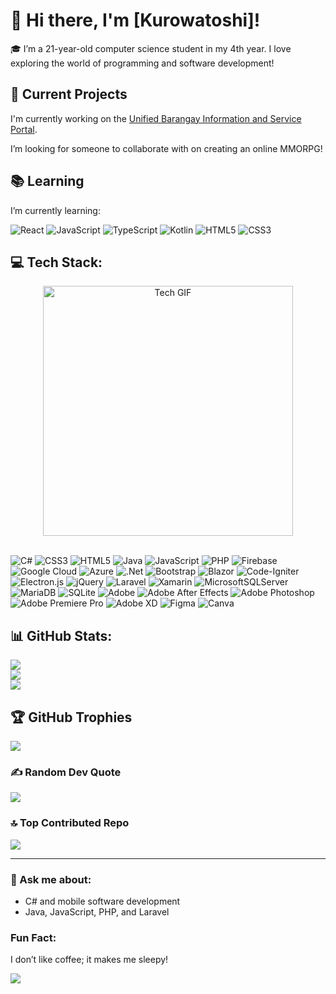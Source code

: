 # 👋 Hi there, I'm [Kurowatoshi]!

🎓 I’m a 21-year-old computer science student in my 4th year. I love exploring the world of programming and software development!

## 🚀 Current Projects
I'm currently working on the [Unified Barangay Information and Service Portal](https://github.com/BrgyLink/UNIFIED-BARANGAY-INFORMATION-AND-SERVICE-PORTAL).

I’m looking for someone to collaborate with on creating an online MMORPG!

## 📚 Learning
I’m currently learning:  

![React](https://img.shields.io/badge/React-%2300A1D6.svg?style=for-the-badge&logo=react&logoColor=white) 
![JavaScript](https://img.shields.io/badge/javascript-%23F7DF1E.svg?style=for-the-badge&logo=javascript&logoColor=%230A0A0A) 
![TypeScript](https://img.shields.io/badge/TypeScript-%234B7F52.svg?style=for-the-badge&logo=typescript&logoColor=white) 
![Kotlin](https://img.shields.io/badge/Kotlin-%7F52B5.svg?style=for-the-badge&logo=kotlin&logoColor=white) 
![HTML5](https://img.shields.io/badge/html5-%23E34F26.svg?style=for-the-badge&logo=html5&logoColor=white) 
![CSS3](https://img.shields.io/badge/css3-%234A90E2.svg?style=for-the-badge&logo=css3&logoColor=white)

## 💻 Tech Stack:
<div style="text-align: center;">
  <img src="https://i.pinimg.com/originals/3e/9d/52/3e9d52bc38fa287a4cf10dcf8139076d.gif" alt="Tech GIF" width="400" />
</div>
<br>

![C#](https://img.shields.io/badge/c%23-%23239120.svg?style=for-the-badge&logo=csharp&logoColor=white) 
![CSS3](https://img.shields.io/badge/css3-%234A90E2.svg?style=for-the-badge&logo=css3&logoColor=white) 
![HTML5](https://img.shields.io/badge/html5-%23E34F26.svg?style=for-the-badge&logo=html5&logoColor=white) 
![Java](https://img.shields.io/badge/java-%23B07C34.svg?style=for-the-badge&logo=openjdk&logoColor=white) 
![JavaScript](https://img.shields.io/badge/javascript-%23F7DF1E.svg?style=for-the-badge&logo=javascript&logoColor=%230A0A0A) 
![PHP](https://img.shields.io/badge/php-%237BB5A2.svg?style=for-the-badge&logo=php&logoColor=white) 
![Firebase](https://img.shields.io/badge/firebase-%23039BE5.svg?style=for-the-badge&logo=firebase&logoColor=white) 
![Google Cloud](https://img.shields.io/badge/GoogleCloud-%234285F4.svg?style=for-the-badge&logo=google-cloud&logoColor=white) 
![Azure](https://img.shields.io/badge/azure-%230072C6.svg?style=for-the-badge&logo=microsoftazure&logoColor=white) 
![.Net](https://img.shields.io/badge/.NET-5C2D91?style=for-the-badge&logo=.net&logoColor=white) 
![Bootstrap](https://img.shields.io/badge/bootstrap-%238511FA.svg?style=for-the-badge&logo=bootstrap&logoColor=white) 
![Blazor](https://img.shields.io/badge/blazor-%235C2D91.svg?style=for-the-badge&logo=blazor&logoColor=white) 
![Code-Igniter](https://img.shields.io/badge/CodeIgniter-%23EF4223.svg?style=for-the-badge&logo=codeIgniter&logoColor=white) 
![Electron.js](https://img.shields.io/badge/Electron-191970?style=for-the-badge&logo=Electron&logoColor=white) 
![jQuery](https://img.shields.io/badge/jquery-%230769AD.svg?style=for-the-badge&logo=jquery&logoColor=white) 
![Laravel](https://img.shields.io/badge/laravel-%23FF2D20.svg?style=for-the-badge&logo=laravel&logoColor=white) 
![Xamarin](https://img.shields.io/badge/Xamarin-3199DC?style=for-the-badge&logo=xamarin&logoColor=white) 
![MicrosoftSQLServer](https://img.shields.io/badge/Microsoft%20SQL%20Server-CC2927?style=for-the-badge&logo=microsoft%20sql%20server&logoColor=white) 
![MariaDB](https://img.shields.io/badge/MariaDB-003545.svg?style=for-the-badge&logo=mariadb&logoColor=white) 
![SQLite](https://img.shields.io/badge/sqlite-%2307405e.svg?style=for-the-badge&logo=sqlite&logoColor=white) 
![Adobe](https://img.shields.io/badge/adobe-%23C32C3A.svg?style=for-the-badge&logo=adobe&logoColor=white) 
![Adobe After Effects](https://img.shields.io/badge/Adobe%20After%20Effects-9999FF.svg?style=for-the-badge&logo=Adobe%20After%20Effects&logoColor=white) 
![Adobe Photoshop](https://img.shields.io/badge/adobe%20photoshop-%2331A8FF.svg?style=for-the-badge&logo=adobe%20photoshop&logoColor=white) 
![Adobe Premiere Pro](https://img.shields.io/badge/Adobe%20Premiere%20Pro-9999FF.svg?style=for-the-badge&logo=Adobe%20Premiere%20Pro&logoColor=white) 
![Adobe XD](https://img.shields.io/badge/Adobe%20XD-470137.svg?style=for-the-badge&logo=Adobe%20XD&logoColor=#FF61F6) 
![Figma](https://img.shields.io/badge/figma-%23F24E1E.svg?style=for-the-badge&logo=figma&logoColor=white) 
![Canva](https://img.shields.io/badge/Canva-%2300C4CC.svg?style=for-the-badge&logo=Canva&logoColor=white)





## 📊 GitHub Stats:
![](https://github-readme-stats.vercel.app/api?username=kurowatoshi&theme=radical&hide_border=false&include_all_commits=false&count_private=false)<br/>
![](https://github-readme-streak-stats.herokuapp.com/?user=kurowatoshi&theme=radical&hide_border=false)<br/>
![](https://github-readme-stats.vercel.app/api/top-langs/?username=kurowatoshi&theme=radical&hide_border=false&include_all_commits=false&count_private=false&layout=compact)

## 🏆 GitHub Trophies
![](https://github-profile-trophy.vercel.app/?username=kurowatoshi&theme=onestar&no-frame=false&no-bg=false&margin-w=4)

### ✍️ Random Dev Quote
![](https://quotes-github-readme.vercel.app/api?type=horizontal&theme=radical)

### 🔝 Top Contributed Repo
![](https://github-contributor-stats.vercel.app/api?username=kurowatoshi&limit=5&theme=radical&combine_all_yearly_contributions=true)

---

### 🤔 Ask me about:
- C# and mobile software development
- Java, JavaScript, PHP, and Laravel

### Fun Fact:
I don’t like coffee; it makes me sleepy!

[![](https://visitcount.itsvg.in/api?id=kurowatoshi&icon=2&color=2)](https://visitcount.itsvg.in)
